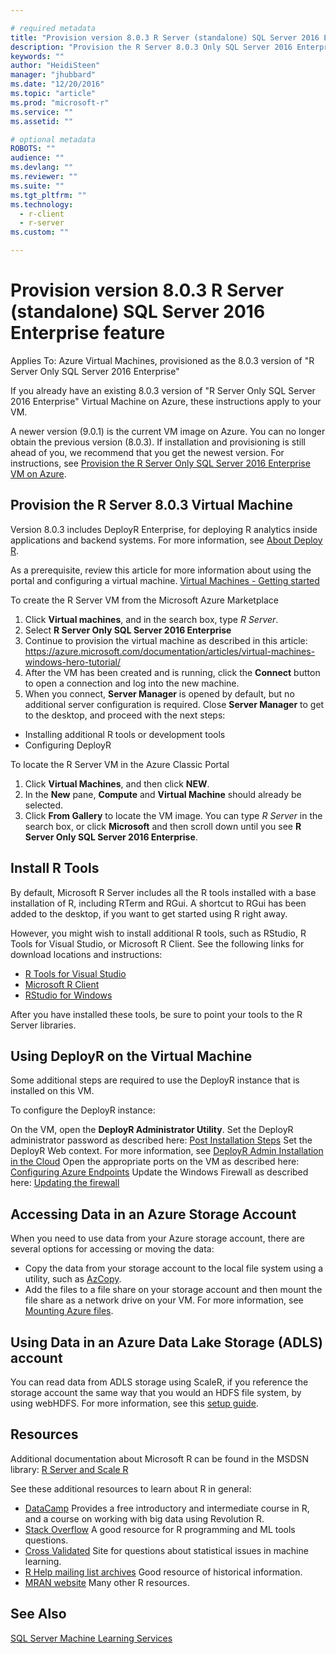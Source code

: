 ```yaml
---

# required metadata
title: "Provision version 8.0.3 R Server (standalone) SQL Server 2016 Enterprise feature"
description: "Provision the R Server 8.0.3 Only SQL Server 2016 Enterprise VM on Azure"
keywords: ""
author: "HeidiSteen"
manager: "jhubbard"
ms.date: "12/20/2016"
ms.topic: "article"
ms.prod: "microsoft-r"
ms.service: ""
ms.assetid: ""

# optional metadata
ROBOTS: ""
audience: ""
ms.devlang: ""
ms.reviewer: ""
ms.suite: ""
ms.tgt_pltfrm: ""
ms.technology:
  - r-client
  - r-server
ms.custom: ""

---
```


# Provision version 8.0.3 R Server (standalone) SQL Server 2016 Enterprise feature

Applies To: Azure Virtual Machines, provisioned as the 8.0.3 version of "R Server Only SQL Server 2016 Enterprise"

If you already have an existing 8.0.3 version of "R Server Only SQL Server 2016 Enterprise" Virtual Machine on Azure, these instructions apply to your VM. 

A newer version (9.0.1) is the current VM image on Azure. You can no longer obtain the previous version (8.0.3). If installation and provisioning is still ahead of you, we recommend that you get the newest version. For instructions, see [Provision the R Server Only SQL Server 2016 Enterprise VM on Azure](https://msdn.microsoft.com/library/mt759780.aspx).

## Provision the R Server 8.0.3 Virtual Machine

Version 8.0.3 includes DeployR Enterprise, for deploying R analytics inside applications and backend systems. For more information, see [About Deploy R](https://msdn.microsoft.com/microsoft-r/deployr-about).

As a prerequisite, review this article for more information about using the portal and configuring a virtual machine. [Virtual Machines - Getting started](https://azure.microsoft.com/en-us/documentation/learning-paths/virtual-machines/)

To create the R Server VM from the Microsoft Azure Marketplace

1. Click **Virtual machines**, and in the search box, type *R Server*.
2. Select **R Server Only SQL Server 2016 Enterprise**
3. Continue to provision the virtual machine as described in this article: https://azure.microsoft.com/documentation/articles/virtual-machines-windows-hero-tutorial/
4. After the VM has been created and is running, click the **Connect** button to open a connection and log into the new machine.
5. When you connect, **Server Manager** is opened by default, but no additional server configuration is required. Close **Server Manager** to get to the desktop, and proceed with the next steps: 
+ Installing additional R tools or development tools
+ Configuring DeployR

To locate the R Server VM in the Azure Classic Portal

1. Click **Virtual Machines**, and then click **NEW**.
2. In the **New** pane, **Compute** and **Virtual Machine** should already be selected.
3. Click **From Gallery** to locate the VM image. You can type *R Server* in the search box, or click **Microsoft** and then scroll down until you see **R Server Only SQL Server 2016 Enterprise**.

## Install R Tools

By default, Microsoft R Server includes all the R tools installed with a base installation of R, including RTerm and RGui. A shortcut to RGui has been added to the desktop, if you want to get started using R right away.

However, you might wish to install additional R tools, such as RStudio, R Tools for Visual Studio, or Microsoft R Client. See the following links for download locations and instructions:

+ [R Tools for Visual Studio](https://docs.microsoft.com/visualstudio/rtvs/installation)
+ [Microsoft R Client](https://msdn.microsoft.com/microsoft-r/r-client-install)
+ [RStudio for Windows](https://www.rstudio.com/products/rstudio/download3/)

After you have installed these tools, be sure to point your tools to the R Server libraries.

## Using DeployR on the Virtual Machine

Some additional steps are required to use the DeployR instance that is installed on this VM.

To configure the DeployR instance:

On the VM, open the **DeployR Administrator Utility**.
Set the DeployR administrator password as described here: [Post Installation Steps](https://msdn.microsoft.com/microsoft-r/deployr-install-on-windows#post-installation-steps)
Set the DeployR Web context. For more information, see [DeployR Admin Installation in the Cloud](https://msdn.microsoft.com/microsoft-r/deployr-admin-install-in-cloud)
Open the appropriate ports on the VM as described here: [Configuring Azure Endpoints](https://msdn.microsoft.com/microsoft-r/deployr-admin-install-in-cloud#configuring-azure-endpoints)
Update the Windows Firewall as described here: [Updating the firewall](https://msdn.microsoft.com/microsoft-r/deployr-admin-install-in-cloud#updating-the-firewall)

## Accessing Data in an Azure Storage Account

When you need to use data from your Azure storage account, there are several options for accessing or moving the data:

+ Copy the data from your storage account to the local file system using a utility, such as [AzCopy](https://docs.microsoft.com/en-us/azure/storage/storage-use-azcopy#copy-files-in-azure-file-storage-with-azcopy-preview-version-only).
+ Add the files to a file share on your storage account and then mount the file share as a network drive on your VM. For more information, see [Mounting Azure files](https://docs.microsoft.com/en-us/azure/storage/storage-dotnet-how-to-use-files).


## Using Data in an Azure Data Lake Storage (ADLS) account

You can read data from ADLS storage using ScaleR, if you reference the storage account the same way that you would an HDFS file system, by using webHDFS. For more information, see this [setup guide](http://packages.revolutionanalytics.com/doc/8.0.0/azure/ADLS%20Setup%20for%20an%20R%20Server%20VM%20on%20Azure.pdf).

 ## Resources

Additional documentation about Microsoft R can be found in the MSDSN library: [R Server and Scale R](https://msdn.microsoft.com/en-us/microsoft-r/microsoft-r-getting-started)

See these additional resources to learn about R in general:

+ [DataCamp](https://www.datacamp.com/) Provides a free introductory and intermediate course in R, and a course on working with big data using Revolution R.
+ [Stack Overflow](http://stackoverflow.com/) A good resource for R programming and ML tools questions.
+ [Cross Validated](https://stats.stackexchange.com/) Site for questions about statistical issues in machine learning.
+ [R Help mailing list archives](https://www.r-project.org/mail.html) Good resource of historical information.
+ [MRAN website](https://mran.microsoft.com/documents/getting-started/) Many other R resources.

## See Also

[SQL Server Machine Learning Services](https://msdn.microsoft.com/library/mt604845.aspx)